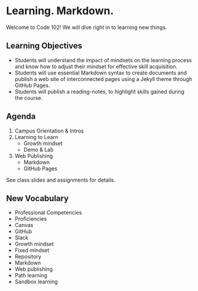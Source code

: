 # Learning. Markdown.

Welcome to Code 102! We will dive right in to learning new things. 

## Learning Objectives

- Students will understand the impact of mindsets on the learning process and know how to adjust their mindset for effective skill acquisition. 
- Students will use essential Markdown syntax to create documents and publish a web site of interconnected pages using a Jekyll theme through GitHub Pages.
- Students will publish a reading-notes, to highlight skills gained during the course.

## Agenda

1. Campus Orientation & Intros
1. Learning to Learn
    - Growth mindset
    - Demo & Lab
1. Web Publishing
    - Markdown
    - GitHub Pages

See class slides and assignments for details.

## New Vocabulary

- Professional Competencies
- Proficiencies
- Canvas
- GitHub
- Slack
- Growth mindset
- Fixed mindset
- Repository
- Markdown
- Web publishing
- Path learning
- Sandbox learning
